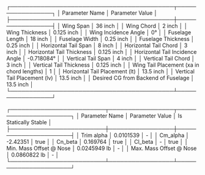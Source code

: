 ┌───────────────────────────────────────────┬─────────────────┐
│                            Parameter Name │ Parameter Value │
├───────────────────────────────────────────┼─────────────────┤
│                                 Wing Span │         36 inch │
│                                Wing Chord │          2 inch │
│                            Wing Thickness │      0.125 inch │
│                      Wing Incidence Angle │              0° │
│                           Fuselage Length │         18 inch │
│                            Fuselage Width │       0.25 inch │
│                        Fuselage Thickness │       0.25 inch │
│                      Horizontal Tail Span │          8 inch │
│                     Horizontal Tail Chord │          3 inch │
│                 Horizontal Tail Thickness │      0.125 inch │
│           Horizontal Tail Incidence Angle │      -0.718084° │
│                        Vertical Tail Span │          4 inch │
│                       Vertical Tail Chord │          3 inch │
│                   Vertical Tail Thickness │      0.125 inch │
│ Wing Tail Placement (xa in chord lengths) │               1 │
│            Horizontal Tail Placement (lt) │       13.5 inch │
│              Vertical Tail Placement (lv) │       13.5 inch │
│       Desired CG from Backend of Fuselage │       13.5 inch │
└───────────────────────────────────────────┴─────────────────┘



┌─────────────────────────┬─────────────────┬──────────────────────┐
│          Parameter Name │ Parameter Value │ Is Statically Stable │
├─────────────────────────┼─────────────────┼──────────────────────┤
│              Trim alpha │       0.0101539 │                    - │
│                Cm_alpha │        -2.42351 │                 true │
│                 Cn_beta │        0.169764 │                 true │
│                 Cl_beta │               - │                 true │
│ Min. Mass Offset @ Nose │    0.0245949 lb │                    - │
│ Max. Mass Offset @ Nose │    0.0860822 lb │                    - │
└─────────────────────────┴─────────────────┴──────────────────────┘

